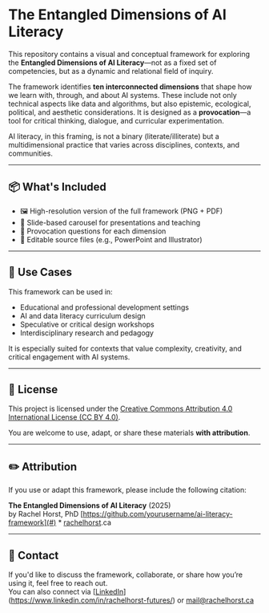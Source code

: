 # The Entangled Dimensions of AI Literacy

This repository contains a visual and conceptual framework for exploring the **Entangled Dimensions of AI Literacy**—not as a fixed set of competencies, but as a dynamic and relational field of inquiry.

The framework identifies **ten interconnected dimensions** that shape how we learn with, through, and about AI systems. These include not only technical aspects like data and algorithms, but also epistemic, ecological, political, and aesthetic considerations. It is designed as a **provocation**—a tool for critical thinking, dialogue, and curricular experimentation.

AI literacy, in this framing, is not a binary (literate/illiterate) but a multidimensional practice that varies across disciplines, contexts, and communities.

---

## 📦 What's Included

- 🖼️ High-resolution version of the full framework (PNG + PDF)
- 🧭 Slide-based carousel for presentations and teaching
- 📝 Provocation questions for each dimension
- 🎨 Editable source files (e.g., PowerPoint and Illustrator)

---

## 🧠 Use Cases

This framework can be used in:

- Educational and professional development settings
- AI and data literacy curriculum design
- Speculative or critical design workshops
- Interdisciplinary research and pedagogy

It is especially suited for contexts that value complexity, creativity, and critical engagement with AI systems.

---

## 📜 License

This project is licensed under the [Creative Commons Attribution 4.0 International License (CC BY 4.0)](https://creativecommons.org/licenses/by/4.0/).

You are welcome to use, adapt, or share these materials **with attribution**.

---

## ✏️ Attribution

If you use or adapt this framework, please include the following citation:

**The Entangled Dimensions of AI Literacy** (2025)  
by Rachel Horst, PhD 
[https://github.com/yourusername/ai-literacy-framework](#) * [rachelhorst](https://www.rachelhorst.ca/).ca

---

## 🤝 Contact

If you'd like to discuss the framework, collaborate, or share how you’re using it, feel free to reach out.  
You can also connect via [[LinkedIn](#)](https://www.linkedin.com/in/rachelhorst-futures/) or mail@rachelhorst.ca

